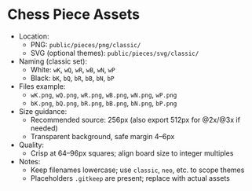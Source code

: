 # Chess Piece Assets

- Location:
  - PNG: `public/pieces/png/classic/`
  - SVG (optional themes): `public/pieces/svg/classic/`
- Naming (classic set):
  - White: `wK`, `wQ`, `wR`, `wB`, `wN`, `wP`
  - Black: `bK`, `bQ`, `bR`, `bB`, `bN`, `bP`
- Files example:
  - `wK.png`, `wQ.png`, `wR.png`, `wB.png`, `wN.png`, `wP.png`
  - `bK.png`, `bQ.png`, `bR.png`, `bB.png`, `bN.png`, `bP.png`
- Size guidance:
  - Recommended source: 256px (also export 512px for @2x/@3x if needed)
  - Transparent background, safe margin 4–6px
- Quality:
  - Crisp at 64–96px squares; align board size to integer multiples
- Notes:
  - Keep filenames lowercase; use `classic`, `neo`, etc. to scope themes
  - Placeholders `.gitkeep` are present; replace with actual assets
